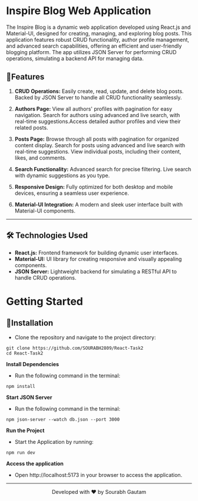 # Inspire Blog Web Application
The Inspire Blog is a dynamic web application developed using React.js and Material-UI, designed for creating, managing, and exploring blog posts. This application features robust CRUD functionality, author profile management, and advanced search capabilities, offering an efficient and user-friendly blogging platform. The app utilizes JSON Server for performing CRUD operations, simulating a backend API for managing data.

## 🧐Features
1. **CRUD Operations:** Easily create, read, update, and delete blog posts. Backed by JSON Server to handle all CRUD functionality seamlessly.

2. **Authors Page:** View all authors' profiles with pagination for easy navigation. Search for authors using advanced and live search, with real-time suggestions.Access detailed author profiles and view their related posts.

3. **Posts Page:** Browse through all posts with pagination for organized content display. Search for posts using advanced and live search with real-time suggestions. View individual posts, including their content, likes, and comments.

4. **Search Functionality:** Advanced search for precise filtering. Live search with dynamic suggestions as you type.

5. **Responsive Design:** Fully optimized for both desktop and mobile devices, ensuring a seamless user experience.
   
6. **Material-UI Integration:** A modern and sleek user interface built with Material-UI components.
<hr>

## 🛠 Technologies Used
- **React.js:** Frontend framework for building dynamic user interfaces.
- **Material-UI:** UI library for creating responsive and visually appealing components.
- **JSON Server:** Lightweight backend for simulating a RESTful API to handle CRUD operations.

# Getting Started
## 🚀Installation
- Clone the repository and navigate to the project directory:
```
git clone https://github.com/SOURABH2809/React-Task2
cd React-Task2
```

**Install Dependencies**
- Run the following command in the terminal:
```
npm install
```

**Start JSON Server**
- Run the following command in the terminal:
```
npm json-server --watch db.json --port 3000  

```

**Run the Project**
- Start the Application by running:
```
npm run dev
```

**Access the application**
- Open http://localhost:5173 in your browser to access the application.

<hr>
<p align="center">
Developed with ❤️ by Sourabh Gautam
</p>
